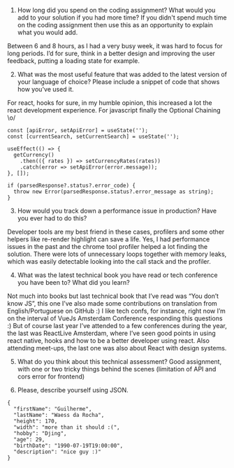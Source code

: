 1. How long did you spend on the coding assignment? What would you add to your solution if you had more time? If you didn't spend much time on the coding assignment then use this as an opportunity to explain what you would add.

Between 6 and 8 hours, as I had a very busy week, it was hard to focus for long periods. 
I’d for sure, think in a better design and improving the user feedback, putting a loading state for example.

2. What was the most useful feature that was added to the latest version of your language of choice? Please include a snippet of code that shows how you've used it.

For react, hooks for sure, in my humble opinion, this increased a lot the react development experience.
For javascript finally the Optional Chaining \o/

```
const [apiError, setApiError] = useState('');
const [currentSearch, setCurrentSearch] = useState('');

useEffect(() => {
  getCurrency()
    .then(({ rates }) => setCurrencyRates(rates))
    .catch(error => setApiError(error.message));
}, []);
```

```
if (parsedResponse?.status?.error_code) {
  throw new Error(parsedResponse.status?.error_message as string);
}
```

3. How would you track down a performance issue in production? Have you ever had to do this?

Developer tools are my best friend in these cases, profilers and some other helpers like re-render highlight can save a life. 
Yes, I had performance issues in the past and the chrome tool profiler helped a lot finding the solution.  There were lots of unnecessary loops together with memory leaks, which was easily detectable looking into the call stack and the profiler.

4. What was the latest technical book you have read or tech conference you have been to? What did you
learn?

Not much into books but last technical book that I’ve read was “You don’t know JS”, this one I’ve also made some contributions on translation from English/Portuguese on GitHub :)
I like tech confs, for instance, right now I’m on the interval of VueJs Amsterdam Conference responding this questions :)
But of course last year I’ve attended to a few conferences during the year, the last was ReactLive Amsterdam, where I’ve seen good points in using react native, hooks and how to be a better developer using react.
Also attending meet-ups, the last one was also about React with design systems.

5. What do you think about this technical assessment?
Good assignment, with one or two tricky things behind the scenes (limitation of API and cors error for frontend)

6. Please, describe yourself using JSON.
```
{
  "firstName": "Guilherme",
  "lastName": "Waess da Rocha",
  "height": 170,
  "width": "more than it should :(",
  "hobby": "Djing",
  "age": 29,
  "birthDate": "1990-07-19T19:00:00",
  "description": "nice guy :)"
}
```

